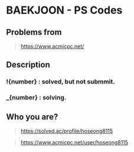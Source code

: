 # BAEKJOON - PS Codes

## Problems from
> https://www.acmicpc.net/

## Description
### !{number} : solved, but not submmit.
### _{number} : solving.

## Who you are?
> https://solved.ac/profile/hoseong8115

>https://www.acmicpc.net/user/hoseong8115